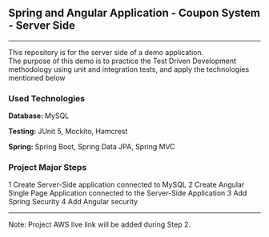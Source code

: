 <h2>Spring and Angular Application - Coupon System - Server Side</h2>
<hr>
<p>This repository is for the server side of a demo application. 
<br>The purpose of this demo is to practice the Test Driven Development methodology using unit and integration tests, and apply the technologies mentioned below</p>

<h3>Used Technologies</h3>
<p><b>Database: </b>MySQL</p>
<p><b>Testing: </b>JUnit 5, Mockito, Hamcrest</p>
<p><b>Spring: </b>Spring Boot, Spring Data JPA, Spring MVC</p>

<h3>Project Major Steps</h3>
1  Create Server-Side application connected to MySQL
2  Create Angular Single Page Application connected to the Server-Side Application
3  Add Spring Security
4  Add Angular security
<hr>
<p>Note: Project AWS live link will be added during Step 2.</p>
